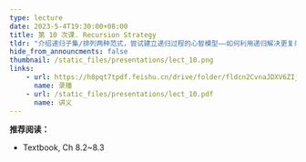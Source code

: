 ```yaml
---
type: lecture
date: 2023-5-4T19:30:00+08:00
title: 第 10 次课. Recursion Strategy
tldr: "介绍递归子集/排列两种范式，尝试建立递归过程的心智模型——如何利用递归解决更复杂的问题？"
hide_from_announcments: false
thumbnail: /static_files/presentations/lect_10.png
links:
    - url: https://h8pqt7tpdf.feishu.cn/drive/folder/fldcn2CvnaJDXV6ZIjPGVVSacrd
      name: 录播
    - url: /static_files/presentations/lect_10.pdf
      name: 讲义
---
```


**推荐阅读：**

- Textbook, Ch 8.2~8.3

